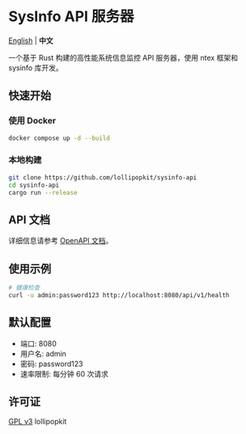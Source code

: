 # SysInfo API 服务器

[English](readme.md) | **中文**

一个基于 Rust 构建的高性能系统信息监控 API 服务器，使用 ntex 框架和 sysinfo 库开发。

## 快速开始

### 使用 Docker

```bash
docker compose up -d --build
```

### 本地构建

```bash
git clone https://github.com/lollipopkit/sysinfo-api
cd sysinfo-api
cargo run --release
```

## API 文档

详细信息请参考 [OpenAPI 文档](docs/api.yaml)。

## 使用示例

```bash
# 健康检查
curl -u admin:password123 http://localhost:8080/api/v1/health
```

## 默认配置

- 端口: 8080
- 用户名: admin
- 密码: password123
- 速率限制: 每分钟 60 次请求

## 许可证

[GPL v3](LICENSE) lollipopkit
